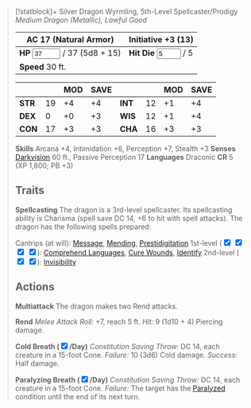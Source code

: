 > [!statblock]+ Silver Dragon Wyrmling, 5th-Level Spellcaster/Prodigy
> *Medium Dragon (Metallic), Lawful Good*
> 
> |**AC** 17 (Natural Armor)|**Initiative** +3 (13)|
> |---|---|
> |**HP** <input type="number" step="1" min="0" max="37" placeholder="#" value="37" /> / 37 (5d8 + 15)|**Hit Die** <input type="number" step="1" min="0" max="5" placeholder="#" value="5" /> / 5|
> |**Speed** 30 ft.||
> 
> |||MOD|SAVE|||MOD|SAVE|
> |---|---|---|---|---|---|---|---|
> |**STR**|19|+4|+4|**INT**|12|+1|+4|
> |**DEX**|0|+0|+3|**WIS**|12|+1|+4|
> |**CON**|17|+3|+3|**CHA**|16|+3|+3|
> 
> **Skills** Arcana +4, Intimidation +6, Perception +7, Stealth +3
> **Senses** [Darkvision](https://www.dndbeyond.com/sources/dnd/free-rules/rules-glossary#Darkvision) 60 ft., Passive Perception 17
> **Languages** Draconic
> **CR** 5 (XP 1,800; PB +3)
> 
> ## Traits
> **Spellcasting**
> The dragon is a 3rd-level spellcaster. Its spellcasting ability is Charisma (spell save DC 14, +6 to hit with spell attacks). The dragon has the following spells prepared:
> 
> Cantrips (at will): [Message](https://www.dndbeyond.com/spells/2619034-message), [Mending](https://www.dndbeyond.com/spells/2619033-mending), [Prestidigitation](https://www.dndbeyond.com/spells/2618893-prestidigitation)
> 1st-level (<input type="checkbox" checked /> <input type="checkbox" checked /> <input type="checkbox" checked /> <input type="checkbox" checked />): [Comprehend Languages](https://www.dndbeyond.com/spells/2618993-comprehend-languages), [Cure Wounds](https://www.dndbeyond.com/spells/2619079-cure-wounds), [Identify](https://www.dndbeyond.com/spells/2619180-identify)
> 2nd-level (<input type="checkbox" checked /> <input type="checkbox" checked />): [Invisibility](https://www.dndbeyond.com/spells/2619116-invisibility)
> 
> ## Actions
> **Multiattack**
> The dragon makes two Rend attacks.
> 
> **Rend**
> *Melee Attack Roll:* +7, reach 5 ft.
> *Hit:* 9 (1d10 + 4) Piercing damage.
> 
> **Cold Breath (<input type="checkbox" checked />/Day)**
> *Constitution Saving Throw:* DC 14, each creature in a 15-foot Cone.
> *Failure:* 10 (3d6) Cold damage.
> *Success:* Half damage.
> 
> **Paralyzing Breath (<input type="checkbox" checked />/Day)**
> *Constitution Saving Throw:* DC 14, each creature in a 15-foot Cone.
> *Failure:* The target has the [Paralyzed](https://www.dndbeyond.com/sources/dnd/free-rules/rules-glossary#ParalyzedCondition) condition until the end of its next turn.